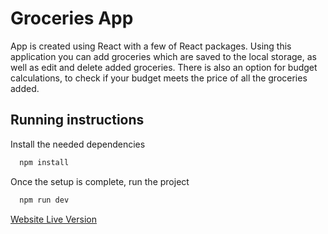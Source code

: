 # Groceries App

App is created using React with a few of React packages.
Using this application you can add groceries which are saved to the local storage, as well as edit and delete added groceries. There is also an option for budget calculations, to check if your budget meets the price of all the groceries added.

## Running instructions

Install the needed dependencies

```bash
  npm install
```

Once the setup is complete, run the project

```bash
  npm run dev
```

[Website Live Version](https://groceries-app-react.netlify.app/)
